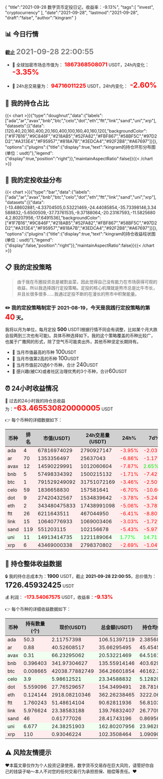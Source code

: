 {
"title":"2021-09-28 数字货币定投日记，收益率：-9.13%",
"tags":[
"invest",
"cryptocurrency"
],
"date":"2021-09-28",
"lastmod":"2021-09-28",
"draft":"false",
"author":"kingram"
}

##  📊 今日行情
### 截止 <font color=grey size=5 >**2021-09-28 22:00:55**</font>
- 🍖 全球加密市场总市值为：<font color=#FF0000 size=4 > **1867368508071**</font> USDT，24h内变化：<font color=#FF0000 size=5 > **-3.35%**</font>

- 🍤 24h总交易量为：<font color=#FF0000 size=4 > **94716011225**</font> USDT，24h内变化：<font color=#FF0000 size=5 > **-2.60%**</font>

## 🎨 我的持仓占比
{{< chart >}}{"type":"doughnut","data":{"labels":["ada","ar","avax","bnb","btc","celo","dot","eth","ftt","link","sand","uni","xrp"],"datasets":[{"data":[120,40,20,160,400,20,160,400,100,160,40,160,120],"backgroundColor":["#1F7B16","#9C846F","#218AB5","#52FA82","#FBF867","#58BF5C","#97D2D2","#A313E4","#F95957","#818A7B","#3EDCA4","#92F2B8","#A67697"]}]},"options":{"plugins":{"title":{"display":true,"text":"kingram的持仓环形分布图(单位：usdt)"},"legend":{"display":true,"position":"right"}},"maintainAspectRatio":false}}{{< /chart >}}

## 🍺 我的定投收益分布
{{< chart >}}{"type":"bar","data":{"labels":["ada","ar","avax","bnb","btc","celo","dot","eth","ftt","link","sand","uni","xrp"],"datasets":[{"data":[-13.48602881,-4.33704505,0.53221469,-24.44085854,-35.73398146,3.34588832,-5.6500509,-37.73761535,-9.37188064,-20.23167593,-11.58256804,2.80207956,-17.6491536],"backgroundColor":["#1F7B16","#9C846F","#218AB5","#52FA82","#FBF867","#58BF5C","#97D2D2","#A313E4","#F95957","#818A7B","#3EDCA4","#92F2B8","#A67697"]}]},"options":{"plugins":{"title":{"display":true,"text":"kingram的持仓收益柱状图(单位：usdt)"},"legend":{"display":false,"position":"right"}},"maintainAspectRatio":false}}{{< /chart >}}

## 📋 我的定投策略

> 由于我在币圈投资总是被割韭菜，因此觉得自己没有能力在市场获得可观的收益，所以我选择践行定投策略。定投的核心机理就是熊市总是比牛市长，并且长很多很多……我通过定投不断的在漫长的熊市中积聚能量。

### ✏️ 我的定投策略制定于 **2021-08-19**，今天是我践行定投策略的第<font color=#FF0000 size=5 > **40**</font> 天。
我将以月为单位，每月定投 <font size=3 ><strong> 500 </strong></font> USDT(根据行情不同会有调整，比如某个月大跌会投两到三次也有可能)。具体币种选择如下。我的这个策略覆盖的币种比较广，也属于广撒网的形式，除了空气币可能卖出外，其他币种坚定长期持有。

- 🥇 当月市值最高的币种 <font size=4 >100</font>USDT
- 🥈 当月市值第2高的币种 <font size=4 >100</font>USDT
- 🥉 当月市值前20选6个币种，合计 <font size=4 >240</font>USDT
- 🏅 感兴趣(被CX)或者社区治理优秀的3个币种，合计<font size=4 >60</font>USDT

## ⏰ 24小时收益情况
📌 过去的24小时我的持仓总收益为：<font color=#FF0000 size=5 >**-63.465530820000005**</font> USDT

👉 每个币种的详细数据如下：
<table>
    <thead><tr bgcolor="#d0d0d0" ><th>币种</th><th>排名</th><th>市值(USDT)</th><th>24h交易量(USDT)</th><th>24h%</th><th>7d%</th><th>24h收益</th></tr></thead>
    <tbody>
    <tr>
        <td bgcolor=#FFECEC>ada</td>
        <td bgcolor=#FFECEC>4</td>
        <td bgcolor=#FFECEC>67816974029</td>
        <td bgcolor=#FFECEC>2790927147</td>
        <td bgcolor=#FFECEC><font color=#FF0000>-3.95%</font></td>
        <td bgcolor=#FFECEC><font color=#FF0000>-2.03%</font></td>
        <td bgcolor=#FFECEC><font color=#FF0000 size=3 ><strong>-4.37706507</strong></font></td>
    </tr>
    <tr>
        <td bgcolor=#FFECEC>ar</td>
        <td bgcolor=#FFECEC>70</td>
        <td bgcolor=#FFECEC>1353356497</td>
        <td bgcolor=#FFECEC>25637043</td>
        <td bgcolor=#FFECEC><font color=#FF0000>-6.86%</font></td>
        <td bgcolor=#FFECEC><font color=#FF0000>-1.17%</font></td>
        <td bgcolor=#FFECEC><font color=#FF0000 size=3 ><strong>-2.6247867</strong></font></td>
    </tr>
    <tr>
        <td bgcolor=#FFECEC>avax</td>
        <td bgcolor=#FFECEC>12</td>
        <td bgcolor=#FFECEC>14590229991</td>
        <td bgcolor=#FFECEC>1012060604</td>
        <td bgcolor=#FFECEC><font color=#FF0000>-7.87%</font></td>
        <td bgcolor=#FFECEC><font color=#00EC00>2.65%</font></td>
        <td bgcolor=#FFECEC><font color=#FF0000 size=3 ><strong>-1.75457079</strong></font></td>
    </tr>
    <tr>
        <td bgcolor=#FFECEC>bnb</td>
        <td bgcolor=#FFECEC>5</td>
        <td bgcolor=#FFECEC>57498334392</td>
        <td bgcolor=#FFECEC>1500215132</td>
        <td bgcolor=#FFECEC><font color=#FF0000>-1.71%</font></td>
        <td bgcolor=#FFECEC><font color=#FF0000>-7.42%</font></td>
        <td bgcolor=#FFECEC><font color=#FF0000 size=3 ><strong>-2.36314064</strong></font></td>
    </tr>
    <tr>
        <td bgcolor=#FFECEC>btc</td>
        <td bgcolor=#FFECEC>1</td>
        <td bgcolor=#FFECEC>791529249092</td>
        <td bgcolor=#FFECEC>31751072169</td>
        <td bgcolor=#FFECEC><font color=#FF0000>-3.46%</font></td>
        <td bgcolor=#FFECEC><font color=#FF0000>-2.50%</font></td>
        <td bgcolor=#FFECEC><font color=#FF0000 size=3 ><strong>-13.07356528</strong></font></td>
    </tr>
    <tr>
        <td bgcolor=#FFECEC>celo</td>
        <td bgcolor=#FFECEC>59</td>
        <td bgcolor=#FFECEC>1836658830</td>
        <td bgcolor=#FFECEC>157581641</td>
        <td bgcolor=#FFECEC><font color=#FF0000>-6.70%</font></td>
        <td bgcolor=#FFECEC><font color=#FF0000>-10.60%</font></td>
        <td bgcolor=#FFECEC><font color=#FF0000 size=3 ><strong>-1.67661494</strong></font></td>
    </tr>
    <tr>
        <td bgcolor=#FFECEC>dot</td>
        <td bgcolor=#FFECEC>9</td>
        <td bgcolor=#FFECEC>27420432567</td>
        <td bgcolor=#FFECEC>1534839642</td>
        <td bgcolor=#FFECEC><font color=#FF0000>-3.78%</font></td>
        <td bgcolor=#FFECEC><font color=#FF0000>-5.24%</font></td>
        <td bgcolor=#FFECEC><font color=#FF0000 size=3 ><strong>-6.06587792</strong></font></td>
    </tr>
    <tr>
        <td bgcolor=#FFECEC>eth</td>
        <td bgcolor=#FFECEC>2</td>
        <td bgcolor=#FFECEC>343480475833</td>
        <td bgcolor=#FFECEC>17438991098</td>
        <td bgcolor=#FFECEC><font color=#FF0000>-5.06%</font></td>
        <td bgcolor=#FFECEC><font color=#FF0000>-3.78%</font></td>
        <td bgcolor=#FFECEC><font color=#FF0000 size=3 ><strong>-19.31283225</strong></font></td>
    </tr>
    <tr>
        <td bgcolor=#FFECEC>ftt</td>
        <td bgcolor=#FFECEC>26</td>
        <td bgcolor=#FFECEC>6211643511</td>
        <td bgcolor=#FFECEC>467044950</td>
        <td bgcolor=#FFECEC><font color=#FF0000>-6.41%</font></td>
        <td bgcolor=#FFECEC><font color=#FF0000>-8.80%</font></td>
        <td bgcolor=#FFECEC><font color=#FF0000 size=3 ><strong>-6.21158724</strong></font></td>
    </tr>
    <tr>
        <td bgcolor=#FFECEC>link</td>
        <td bgcolor=#FFECEC>15</td>
        <td bgcolor=#FFECEC>10640776933</td>
        <td bgcolor=#FFECEC>1069003406</td>
        <td bgcolor=#FFECEC><font color=#FF0000>-3.03%</font></td>
        <td bgcolor=#FFECEC><font color=#FF0000>-1.72%</font></td>
        <td bgcolor=#FFECEC><font color=#FF0000 size=3 ><strong>-4.36887396</strong></font></td>
    </tr>
    <tr>
        <td bgcolor=#FFECEC>sand</td>
        <td bgcolor=#FFECEC>119</td>
        <td bgcolor=#FFECEC>551203115</td>
        <td bgcolor=#FFECEC>102156678</td>
        <td bgcolor=#FFECEC><font color=#FF0000>-5.43%</font></td>
        <td bgcolor=#FFECEC><font color=#FF0000>-5.97%</font></td>
        <td bgcolor=#FFECEC><font color=#FF0000 size=3 ><strong>-1.63093814</strong></font></td>
    </tr>
    <tr>
        <td bgcolor=#F0FFF0>uni</td>
        <td bgcolor=#F0FFF0>11</td>
        <td bgcolor=#F0FFF0>14913414735</td>
        <td bgcolor=#F0FFF0>1221189064</td>
        <td bgcolor=#F0FFF0><font color=#00EC00>1.77%</font></td>
        <td bgcolor=#F0FFF0><font color=#00EC00>14.71%</font></td>
        <td bgcolor=#F0FFF0><font color=#00EC00 size=3 ><strong>2.82878169</strong></font></td>
    </tr>
    <tr>
        <td bgcolor=#FFECEC>xrp</td>
        <td bgcolor=#FFECEC>6</td>
        <td bgcolor=#FFECEC>43469000338</td>
        <td bgcolor=#FFECEC>2798370802</td>
        <td bgcolor=#FFECEC><font color=#FF0000>-2.69%</font></td>
        <td bgcolor=#FFECEC><font color=#FF0000>-1.04%</font></td>
        <td bgcolor=#FFECEC><font color=#FF0000 size=3 ><strong>-2.83445958</strong></font></td>
    </tr>
    </tbody>
</table>

## 🎯 持仓整体收益数据

🔒 我的持仓总成本为：<font size=3 >**1900**</font> USDT，截止 **2021-09-28 22:00:55**，总价值为：<font  size=5 >**1726.45932425**</font> USDT

💰 利润： <font color=#FF0000 size=3 >**-173.54067575**</font> USDT，收益率：<font color=#FF0000 size=4 >**-9.13%**</font>

👉 每个币种的详细收益数据如下：

<table>
    <thead><tr bgcolor="#d0d0d0" ><th>币种</th><th>持有数量(个)</th><th>现价(USDT)</th><th>总金额(USDT)</th><th>持仓均价(USDT)</th><th>成本(USDT)</th><th>利润(USDT)</th><th>收益率</th></tr></thead>
    <tbody>
    <tr>
        <td bgcolor=#FFECEC>ada</td>
        <td bgcolor=#FFECEC>50.3</td>
        <td bgcolor=#FFECEC>2.11757398</td>
        <td bgcolor=#FFECEC>106.51397119</td>
        <td bgcolor=#FFECEC>2.38568588</td>
        <td bgcolor=#FFECEC>120</td>
        <td bgcolor=#FFECEC>-13.48602881</td>
        <td bgcolor=#FFECEC><font color=#FF0000 size=3 ><strong>-11.24%</strong></font></td>
    </tr>
    <tr>
        <td bgcolor=#FFECEC>ar</td>
        <td bgcolor=#FFECEC>0.88</td>
        <td bgcolor=#FFECEC>40.52608517</td>
        <td bgcolor=#FFECEC>35.66295495</td>
        <td bgcolor=#FFECEC>45.45454545</td>
        <td bgcolor=#FFECEC>40</td>
        <td bgcolor=#FFECEC>-4.33704505</td>
        <td bgcolor=#FFECEC><font color=#FF0000 size=3 ><strong>-10.84%</strong></font></td>
    </tr>
    <tr>
        <td bgcolor=#F0FFF0>avax</td>
        <td bgcolor=#F0FFF0>0.31</td>
        <td bgcolor=#F0FFF0>66.23295062</td>
        <td bgcolor=#F0FFF0>20.53221469</td>
        <td bgcolor=#F0FFF0>64.51612903</td>
        <td bgcolor=#F0FFF0>20</td>
        <td bgcolor=#F0FFF0>0.53221469</td>
        <td bgcolor=#F0FFF0><font color=#00EC00 size=3 ><strong>2.66%</strong></font></td>
    </tr>
    <tr>
        <td bgcolor=#FFECEC>bnb</td>
        <td bgcolor=#FFECEC>0.396403</td>
        <td bgcolor=#FFECEC>341.97304627</td>
        <td bgcolor=#FFECEC>135.55914146</td>
        <td bgcolor=#FFECEC>403.62963953</td>
        <td bgcolor=#FFECEC>160</td>
        <td bgcolor=#FFECEC>-24.44085854</td>
        <td bgcolor=#FFECEC><font color=#FF0000 size=3 ><strong>-15.28%</strong></font></td>
    </tr>
    <tr>
        <td bgcolor=#FFECEC>btc</td>
        <td bgcolor=#FFECEC>0.008665</td>
        <td bgcolor=#FFECEC>42038.77882749</td>
        <td bgcolor=#FFECEC>364.26601854</td>
        <td bgcolor=#FFECEC>46162.72360069</td>
        <td bgcolor=#FFECEC>400</td>
        <td bgcolor=#FFECEC>-35.73398146</td>
        <td bgcolor=#FFECEC><font color=#FF0000 size=3 ><strong>-8.93%</strong></font></td>
    </tr>
    <tr>
        <td bgcolor=#F0FFF0>celo</td>
        <td bgcolor=#F0FFF0>3.9</td>
        <td bgcolor=#F0FFF0>5.98612521</td>
        <td bgcolor=#F0FFF0>23.34588832</td>
        <td bgcolor=#F0FFF0>5.12820513</td>
        <td bgcolor=#F0FFF0>20</td>
        <td bgcolor=#F0FFF0>3.34588832</td>
        <td bgcolor=#F0FFF0><font color=#00EC00 size=3 ><strong>16.73%</strong></font></td>
    </tr>
    <tr>
        <td bgcolor=#FFECEC>dot</td>
        <td bgcolor=#FFECEC>5.559096</td>
        <td bgcolor=#FFECEC>27.76529657</td>
        <td bgcolor=#FFECEC>154.3499491</td>
        <td bgcolor=#FFECEC>28.78165802</td>
        <td bgcolor=#FFECEC>160</td>
        <td bgcolor=#FFECEC>-5.6500509</td>
        <td bgcolor=#FFECEC><font color=#FF0000 size=3 ><strong>-3.53%</strong></font></td>
    </tr>
    <tr>
        <td bgcolor=#FFECEC>eth</td>
        <td bgcolor=#FFECEC>0.124144</td>
        <td bgcolor=#FFECEC>2918.08210346</td>
        <td bgcolor=#FFECEC>362.26238465</td>
        <td bgcolor=#FFECEC>3222.06469906</td>
        <td bgcolor=#FFECEC>400</td>
        <td bgcolor=#FFECEC>-37.73761535</td>
        <td bgcolor=#FFECEC><font color=#FF0000 size=3 ><strong>-9.43%</strong></font></td>
    </tr>
    <tr>
        <td bgcolor=#FFECEC>ftt</td>
        <td bgcolor=#FFECEC>1.760243</td>
        <td bgcolor=#FFECEC>51.48614104</td>
        <td bgcolor=#FFECEC>90.62811936</td>
        <td bgcolor=#FFECEC>56.81033812</td>
        <td bgcolor=#FFECEC>100</td>
        <td bgcolor=#FFECEC>-9.37188064</td>
        <td bgcolor=#FFECEC><font color=#FF0000 size=3 ><strong>-9.37%</strong></font></td>
    </tr>
    <tr>
        <td bgcolor=#FFECEC>link</td>
        <td bgcolor=#FFECEC>5.976624</td>
        <td bgcolor=#FFECEC>23.38583188</td>
        <td bgcolor=#FFECEC>139.76832407</td>
        <td bgcolor=#FFECEC>26.77096635</td>
        <td bgcolor=#FFECEC>160</td>
        <td bgcolor=#FFECEC>-20.23167593</td>
        <td bgcolor=#FFECEC><font color=#FF0000 size=3 ><strong>-12.64%</strong></font></td>
    </tr>
    <tr>
        <td bgcolor=#FFECEC>sand</td>
        <td bgcolor=#FFECEC>46</td>
        <td bgcolor=#FFECEC>0.61777026</td>
        <td bgcolor=#FFECEC>28.41743196</td>
        <td bgcolor=#FFECEC>0.86956522</td>
        <td bgcolor=#FFECEC>40</td>
        <td bgcolor=#FFECEC>-11.58256804</td>
        <td bgcolor=#FFECEC><font color=#FF0000 size=3 ><strong>-28.96%</strong></font></td>
    </tr>
    <tr>
        <td bgcolor=#F0FFF0>uni</td>
        <td bgcolor=#F0FFF0>6.677</td>
        <td bgcolor=#F0FFF0>24.38251903</td>
        <td bgcolor=#F0FFF0>162.80207956</td>
        <td bgcolor=#F0FFF0>23.96285757</td>
        <td bgcolor=#F0FFF0>160</td>
        <td bgcolor=#F0FFF0>2.80207956</td>
        <td bgcolor=#F0FFF0><font color=#00EC00 size=3 ><strong>1.75%</strong></font></td>
    </tr>
    <tr>
        <td bgcolor=#FFECEC>xrp</td>
        <td bgcolor=#FFECEC>110</td>
        <td bgcolor=#FFECEC>0.93046224</td>
        <td bgcolor=#FFECEC>102.3508464</td>
        <td bgcolor=#FFECEC>1.09090909</td>
        <td bgcolor=#FFECEC>120</td>
        <td bgcolor=#FFECEC>-17.6491536</td>
        <td bgcolor=#FFECEC><font color=#FF0000 size=3 ><strong>-14.71%</strong></font></td>
    </tr>
    </tbody>
</table>

## ⚠️ 风险友情提示
❤️本篇文章仅作为个人投资记录使用，数字货币交易存在巨大风险，请管好你自己的钱袋子呦～本人不对您的任何交易行为承担担保、赔偿等责任。❤️